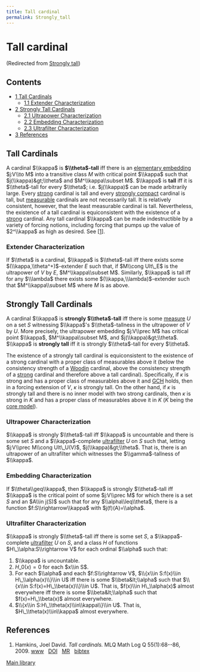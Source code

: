 ```yaml
---
title: Tall cardinal
permalink: Strongly_tall
---
```

# Tall cardinal






(Redirected from [Strongly
tall](index.php?title=Strongly_tall&redirect=no "Strongly tall"))






  



## Contents


-   [<span class="tocnumber">1</span> <span class="toctext">Tall
    Cardinals</span>](#Tall_Cardinals)
    -   [<span class="tocnumber">1.1</span> <span
        class="toctext">Extender
        Characterization</span>](#Extender_Characterization)
-   [<span class="tocnumber">2</span> <span class="toctext">Strongly
    Tall Cardinals</span>](#Strongly_Tall_Cardinals)
    -   [<span class="tocnumber">2.1</span> <span
        class="toctext">Ultrapower
        Characterization</span>](#Ultrapower_Characterization)
    -   [<span class="tocnumber">2.2</span> <span
        class="toctext">Embedding
        Characterization</span>](#Embedding_Characterization)
    -   [<span class="tocnumber">2.3</span> <span
        class="toctext">Ultrafilter
        Characterization</span>](#Ultrafilter_Characterization)
-   [<span class="tocnumber">3</span> <span
    class="toctext">References</span>](#References)


## Tall Cardinals

A cardinal $\\kappa$ is **$\\theta$-tall** iff there is an [elementary
embedding](Elementary_embedding "Elementary embedding")
$j:V\\to M$ into a transitive class $M$ with critical point $\\kappa$
such that $j(\\kappa)&gt;\\theta$ and $M^\\kappa\\subset M$. $\\kappa$
is **tall** iff it is $\\theta$-tall for every $\\theta$; i.e.
$j(\\kappa)$ can be made arbitrarily large. Every
[strong](Strong "Strong")
cardinal is tall and every [strongly
compact](Strongly_compact "Strongly compact")
cardinal is tall, but
[measurable](Measurable "Measurable")
cardinals are not necessarily tall. It is relatively consistent,
however, that the least measurable cardinal is tall. Nevertheless, the
existence of a tall cardinal is equiconsistent with the existence of a
[strong](Strong "Strong")
cardinal. Any tall cardinal $\\kappa$ can be made indestructible by a
variety of forcing notions, including forcing that pumps up the value of
$2^\\kappa$ as high as desired. See
\[[1](#bibkey_Hamkins2009:TallCardinals)\].

### <span id="Extender_Characterization" class="mw-headline">Extender Characterization</span>

If $\\theta$ is a cardinal, $\\kappa$ is $\\theta$-tall iff there exists
some $(\\kappa,\\theta^+)$-extender $E$ such that, if $M\\cong Ult\_E$
is the ultrapower of $V$ by $E$, $M^\\kappa\\subset M$. Similarly,
$\\kappa$ is tall iff for any $\\lambda$ there exists some
$(\\kappa,\\lambda)$-extender such that $M^\\kappa\\subset M$ where $M$
is as above.

## Strongly Tall Cardinals

A cardinal $\\kappa$ is **strongly $\\theta$-tall** iff there is some
[measure](Filter "Filter")
$U$ on a set $S$ witnessing $\\kappa$'s $\\theta$-tallness in the
ultrapower of $V$ by $U$. More precisely, the ultrapower embedding
$j:V\\prec M$ has critical point $\\kappa$, $M^\\kappa\\subset M$, and
$j(\\kappa)&gt;\\theta$. $\\kappa$ is **strongly tall** iff it is
strongly $\\theta$-tall for every $\\theta$.

The existence of a strongly tall cardinal is equiconsistent to the
existence of a strong cardinal with a proper class of measurables above
it (below the consistency strength of a
[Woodin](Woodin "Woodin")
cardinal, above the consistency strength of a
[strong](Strong "Strong")
cardinal and therefore above a tall cardinal). Specifically, if $κ$ is
strong and has a proper class of measurables above it and
<a href="Continuum_hypothesis" class="mw-redirect" title="Continuum hypothesis">GCH</a>
holds, then in a forcing extension of $V$, $κ$ is strongly tall. On the
other hand, if $κ$ is strongly tall and there is no inner model with two
strong cardinals, then $κ$ is strong in $K$ and has a proper class of
measurables above it in $K$ ($K$ being the [core
model](Core_model "Core model")).

### <span id="Ultrapower_Characterization" class="mw-headline">Ultrapower Characterization</span>

$\\kappa$ is strongly $\\theta$-tall iff $\\kappa$ is uncountable and
there is some set $S$ and a $\\kappa$-complete
[ultrafilter](Filter "Filter")
$U$ on $S$ such that, letting $j:V\\prec M\\cong Ult\_U(V)$,
$j(\\kappa)&gt;\\theta$. That is, there is an ultrapower of an
ultrafilter which witnesses the $\\gamma$-tallness of $\\kappa$.

### <span id="Embedding_Characterization" class="mw-headline">Embedding Characterization</span>

If $\\theta\\geq\\kappa$, then $\\kappa$ is strongly $\\theta$-tall iff
$\\kappa$ is the critical point of some $j:V\\prec M$ for which there is
a set $S$ and an $A\\in j(S)$ such that for any $\\alpha\\leq\\theta$,
there is a function $f:S\\rightarrow\\kappa$ with $j(f)(A)=\\alpha$.

### <span id="Ultrafilter_Characterization" class="mw-headline">Ultrafilter Characterization</span>

$\\kappa$ is strongly $\\theta$-tall iff there is some set $S$, a
$\\kappa$-complete
[ultrafilter](Filter "Filter")
$U$ on $S$, and a class $H$ of functions $H\_\\alpha:S\\rightarrow V$
for each ordinal $\\alpha$ such that:

1.  $\\kappa$ is uncountable.
2.  $H\_0(x)=0$ for each $x\\in S$.
3.  For each $\\alpha$ and each $f:S\\rightarrow V$, $\\{x\\in
    S:f(x)\\in H\_\\alpha(x)\\}\\in U$ iff there is some
    $\\beta&lt;\\alpha$ such that $\\{x\\in S:f(x)=H\_\\beta(x)\\}\\in
    U$. That is, $f(x)\\in H\_\\alpha(x)$ almost everywhere iff there is
    some $\\beta&lt;\\alpha$ such that $f(x)=H\_\\beta(x)$ almost
    everywhere.
4.  $\\{x\\in S:H\_\\theta(x)\\in\\kappa\\}\\in U$. That is,
    $H\_\\theta(x)\\in\\kappa$ almost everywhere.

## References

1.  <span id="bibkey_Hamkins2009:TallCardinals">Hamkins, Joel David.
    *Tall cardinals.* MLQ Math Log Q 55(1):68--86, 2009.
    <a href="http://boolesrings.org/hamkins/tallcardinals/" class="extiw">www</a>   <a href="http://web.archive.org/web/20191005075416/http://dx.doi.org/10.1002/malq.200710084" class="extiw">DOI</a>   <a href="http://web.archive.org/web/20191005075416/http://www.ams.org/mathscinet-getitem?mr=2489293" class="extiw">MR</a>   <a href="javascript:bibpopup(&#39;@ARTICLE%7BHamkins2009:TallCardinals,%20%20%20%20AUTHOR%20=%20%7BHamkins,%20Joel%20David%7D,%3Cbr%3E%20%20%20%20%20TITLE%20=%20%7BTall%20cardinals%7D,%3Cbr%3E%20%20%20JOURNAL%20=%20%7BMLQ%20Math.%20Log.%20Q.%7D,%3Cbr%3E%20%20FJOURNAL%20=%20%7BMLQ.%20Mathematical%20Logic%20Quarterly%7D,%3Cbr%3E%20%20%20%20VOLUME%20=%20%7B55%7D,%3Cbr%3E%20%20%20%20%20%20YEAR%20=%20%7B2009%7D,%3Cbr%3E%20%20%20%20NUMBER%20=%20%7B1%7D,%3Cbr%3E%20%20%20%20%20PAGES%20=%20%7B68--86%7D,%3Cbr%3E%20%20%20%20%20%20ISSN%20=%20%7B0942-5616%7D,%3Cbr%3E%20%20%20MRCLASS%20=%20%7B03E55%20(03E35)%7D,%3Cbr%3E%20%20MRNUMBER%20=%20%7B2489293%20(2010g:03083)%7D,%3Cbr%3EMRREVIEWER%20=%20%7BCarlos%20A.%20Di%20Prisco%7D,%3Cbr%3E%20%20%20%20%20%20%20DOI%20=%20%7B10.1002/malq.200710084%7D,%3Cbr%3E%20%20%20%20%20%20%20URL%20=%20%7Bhttp://boolesrings.org/hamkins/tallcardinals/%7D,%3Cbr%3E%7D&#39;)" class="bibtex">bibtex</a></span>

[Main
library](Library "Library")


